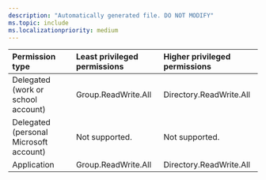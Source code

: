 ```yaml
---
description: "Automatically generated file. DO NOT MODIFY"
ms.topic: include
ms.localizationpriority: medium
---
```


|Permission type|Least privileged permissions|Higher privileged permissions|
|:---|:---|:---|
|Delegated (work or school account)|Group.ReadWrite.All|Directory.ReadWrite.All|
|Delegated (personal Microsoft account)|Not supported.|Not supported.|
|Application|Group.ReadWrite.All|Directory.ReadWrite.All|